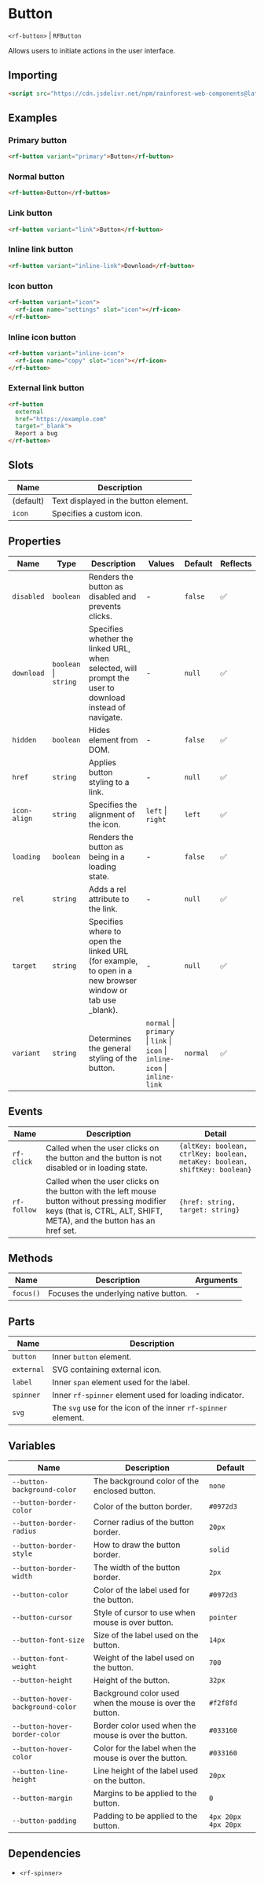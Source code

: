 # Button

`<rf-button>` | `RFButton`

Allows users to initiate actions in the user interface.

## Importing

``` html
<script src="https://cdn.jsdelivr.net/npm/rainforest-web-components@latest/components/button.js" type="module"></script>
```

## Examples

### Primary button

``` html
<rf-button variant="primary">Button</rf-button>
```

### Normal button

``` html
<rf-button>Button</rf-button>
```

### Link button

``` html
<rf-button variant="link">Button</rf-button>
```

### Inline link button

``` html
<rf-button variant="inline-link">Download</rf-button>  
```

### Icon button

``` html
<rf-button variant="icon">
  <rf-icon name="settings" slot="icon"></rf-icon>
</rf-button>
```

### Inline icon button

``` html
<rf-button variant="inline-icon">
  <rf-icon name="copy" slot="icon"></rf-icon>  
</rf-button>
```

### External link button

``` html
<rf-button 
  external
  href="https://example.com" 
  target="_blank">
  Report a bug
</rf-button>
```

## Slots

| Name | Description |
| --- | --- |
| (default) | Text displayed in the button element. |
| `icon` | Specifies a custom icon. |

## Properties

| Name | Type | Description | Values | Default | Reflects |
| --- | --- | --- | --- | --- | --- |
| `disabled` | `boolean` | Renders the button as disabled and prevents clicks. | - | `false` | ✅ |
| `download` | `boolean` \| `string` | Specifies whether the linked URL, when selected, will prompt the user to download instead of navigate. | - | `null` | ✅ |
| `hidden` | `boolean` | Hides element from DOM. | - | `false` | ✅ |
| `href` | `string` | Applies button styling to a link. | - | `null` | ✅ | 
| `icon-align` | `string` | Specifies the alignment of the icon. | `left` \| `right` | `left` | ✅ | 
| `loading` | `boolean` | Renders the button as being in a loading state. | - | `false` | ✅ |
| `rel` | `string` | Adds a rel attribute to the link. | - | `null` | ✅ |
| `target` | `string` | Specifies where to open the linked URL (for example, to open in a new browser window or tab use _blank). | - | `null` | ✅ |
| `variant` | `string` | Determines the general styling of the button. | `normal` \| `primary` \| `link` \| `icon` \| `inline-icon` \| `inline-link` | `normal` | ✅ |

## Events

| Name | Description | Detail |
| --- | --- | --- |
| `rf-click` | Called when the user clicks on the button and the button is not disabled or in loading state. | `{altKey: boolean, ctrlKey: boolean, metaKey: boolean, shiftKey: boolean}` |
| `rf-follow` | Called when the user clicks on the button with the left mouse button without pressing modifier keys (that is, CTRL, ALT, SHIFT, META), and the button has an href set. | `{href: string, target: string}` |

## Methods

| Name | Description | Arguments |
| --- | --- | --- |
| `focus()` | Focuses the underlying native button. | - |

## Parts

| Name | Description |
| --- | --- |
| `button` | Inner `button` element. |
| `external` | SVG containing external icon. |
| `label` | Inner `span` element used for the label. |
| `spinner` | Inner `rf-spinner` element used for loading indicator. |
| `svg` | The `svg` use for the icon of the inner `rf-spinner` element. |

## Variables

| Name | Description | Default |
| --- | --- | --- |
| `--button-background-color` | The background color of the enclosed button. | `none` |
| `--button-border-color` | Color of the button border. | `#0972d3` |
| `--button-border-radius` | Corner radius of the button border. | `20px` |
| `--button-border-style` | How to draw the button border. | `solid` |
| `--button-border-width` | The width of the button border. | `2px` |
| `--button-color` | Color of the label used for the button. | `#0972d3` |
| `--button-cursor` | Style of cursor to use when mouse is over button. | `pointer` |
| `--button-font-size` | Size of the label used on the button. | `14px` |
| `--button-font-weight` | Weight of the label used on the button. | `700` |
| `--button-height` | Height of the button. | `32px` |
| `--button-hover-background-color` | Background color used when the mouse is over the button. | `#f2f8fd` |
| `--button-hover-border-color` | Border color used when the mouse is over the button. | `#033160` |
| `--button-hover-color` | Color for the label when the mouse is over the button. | `#033160` |
| `--button-line-height` | Line height of the label used on the button. | `20px` |
| `--button-margin` | Margins to be applied to the button. | `0` |
| `--button-padding` | Padding to be applied to the button. | `4px 20px 4px 20px` |

## Dependencies

- `<rf-spinner>`
